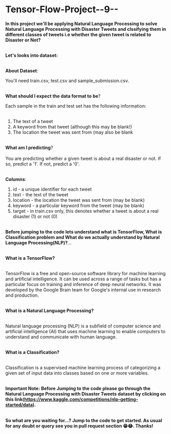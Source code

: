 # Tensor-Flow-Project--9--

<table>
  
**In this project we'll be applying Natural Language Processing to solve Natural Language Processing with Disaster Tweets and clssifying them in different classes of tweets i.e whether the given tweet is related to Disaster or Not?** <br></br>

**Let's looks into dataset:** <br></br>

**About Dataset**: <br>

You'll need train.csv, test.csv and sample_submission.csv.<br></br>

**What should I expect the data format to be**?<br>

Each sample in the train and test set has the following information:<br></br>

1. The text of a tweet<br>
2. A keyword from that tweet (although this may be blank!)<br>
3. The location the tweet was sent from (may also be blank<br></br>

**What am I predicting**?<br></br>
You are predicting whether a given tweet is about a real disaster or not. If so, predict a '1'. If not, predict a '0'.<br></br>

**Columns**: <br>
1. id - a unique identifier for each tweet<br>
2. text - the text of the tweet<br>
3. location - the location the tweet was sent from (may be blank)<br>
4. keyword - a particular keyword from the tweet (may be blank)<br>
5. target - in train.csv only, this denotes whether a tweet is about a real disaster (1) or not (0)<br></br>

**Before jumping to the code lets understand what is TensorFlow, What is Classification problem and What do we actually understand by Natural Language Processing(NLP)?**...<br></br>

**What is a TensorFlow?** <br></br>

TensorFlow is a free and open-source software library for machine learning and artificial intelligence. It can be used across a range of tasks but has a particular focus on training and inference of deep neural networks. It was developed by the Google Brain team for Google's internal use in research and production. <br></br>

**What is a Natural Language Processing?** <br></br>

Natural language processing (NLP) is a subfield of computer science and artificial intelligence (AI) that uses machine learning to enable computers to understand and communicate with human language.  <br></br>

**What is a Classification?** <br></br>

Classification is a supervised machine learning process of categorizing a given set of input data into classes based on one or more variables. <br></br>

**Important Note: Before Jumping to the code please go through the Natural Language Processing with Disaster Tweets dataset by clicking on this link(https://www.kaggle.com/competitions/nlp-getting-started/data).**

</table>

**So what are you waiting for...? Jump to the code to get started. As usual for any doubt or query see you in pull request section 😁😂. Thanks!**



